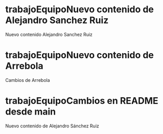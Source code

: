 # trabajoEquipoNuevo contenido de Alejandro Sanchez Ruiz
Nuevo contenido Alejandro Sanchez Ruiz

# trabajoEquipoNuevo contenido de Arrebola
Cambios de Arrebola

# trabajoEquipoCambios en README desde main
Nuevo contenido de Alejandro Sánchez Ruiz